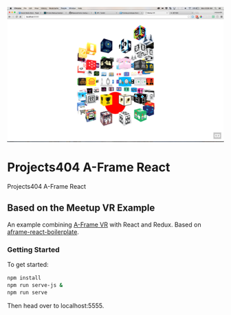 <p align="center">
  <img src="https://raw.githubusercontent.com/Moises404/projects404-aframe-react/master/projects404-aframe-react.png" />
</p>

# Projects404 A-Frame React
Projects404 A-Frame React

## Based on the Meetup VR Example

An example combining [A-Frame VR](https://aframe.io) with React and Redux. Based on [aframe-react-boilerplate](https://github.com/ngokevin/aframe-react-boilerplate).

### Getting Started

To get started:

```bash
npm install
npm run serve-js &
npm run serve
```

Then head over to localhost:5555.

